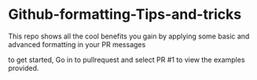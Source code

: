 # Github-formatting-Tips-and-tricks
This repo shows all the cool benefits you gain by applying some basic and advanced formatting in your PR messages 


to get started, Go in to pullrequest and select PR #1 to view the examples provided.
